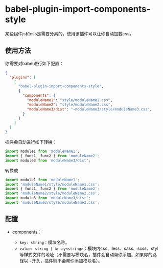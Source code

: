 # babel-plugin-import-components-style

某些组件js和css是需要分离的，使用该插件可以让你自动加载css。

## 使用方法

你需要对babel进行如下配置：

```json
{
  "plugins": [
    [
      "babel-plugin-import-components-style",
      {
        "components": {
          "moduleName1": "style/moduleName1.css",
          "moduleName2": "style/moduleName2.css",
          "moduleName3/dist": "~moduleName3/style/moduleName3.css",
        }
      }
    ]
  ]
}
```

插件会自动进行如下转换：

```javascript
import module1 from 'moduleName1';
import { func1, func2 } from 'moduleName2';
import module3 from 'moduleName3/dist';
```

转换成

```javascript
import module1 from 'moduleName1';
import 'moduleName1/style/moduleName1.css';
import { func1, func2 } from 'moduleName2';
import 'moduleName2/style/moduleName2.css';
import module3 from 'moduleName3/dist';
import 'moduleName3/style/moduleName3.css';
```

## 配置

* components<object>：
  * `key: string`：模块名称。
  * `value: string | Array<string>`：模块内css、less、sass、scss、styl等样式文件的地址（不需要写模块名，插件会自动帮你添加。如果你的路径以 ` ~ `开头，插件则不会帮你添加模块名）。